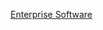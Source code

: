 [Enterprise Software](https://docs.google.com/document/d/1QJhlGF6qK41iwOfP5hRvlpfjqF1IrtbKF3OYQjvI5Sg/edit)
